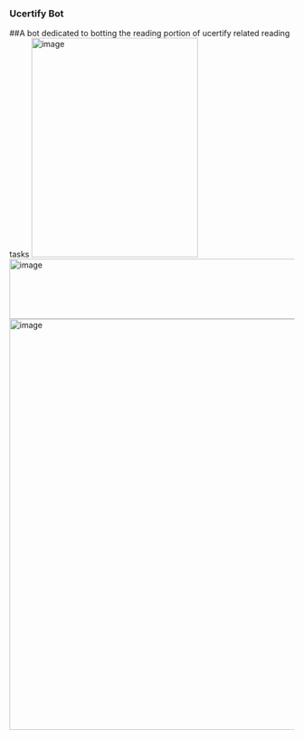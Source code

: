 ### Ucertify Bot
##A bot dedicated to botting the reading portion of ucertify related reading tasks
<img width="294" height="387" alt="image" src="https://github.com/user-attachments/assets/6333ab8a-a7fc-4968-9ced-5010489e398d" />
<img width="1390" height="106" alt="image" src="https://github.com/user-attachments/assets/823a20f5-ac9e-4823-b525-ef8a1e025f83" />
<img width="1591" height="725" alt="image" src="https://github.com/user-attachments/assets/10d5d8ba-94fc-46b0-b1fc-cd018104ebf2" />

